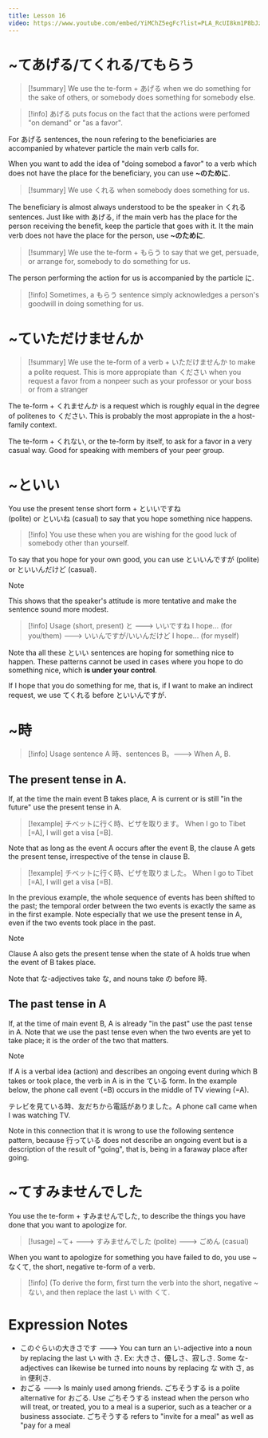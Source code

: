 ```yaml
---
title: Lesson 16
video: https://www.youtube.com/embed/YiMChZ5egFc?list=PLA_RcUI8km1P8bJzp3_TMMv1jhL3BcKQk
---
```


# ~てあげる/てくれる/てもらう

> [!summary]
> We use the te-form + あげる when we do something for the sake of others, or somebody does something for somebody else.

> [!info]
> あげる puts focus on the fact that the actions were perfomed "on demand" or "as a favor".

For あげる sentences, the noun refering to the beneficiaries are accompanied by whatever particle the main verb calls for.

When you want to add the idea of "doing somebod a favor" to a verb which does not have the place for the beneficiary, you can use **~のために**.

> [!summary]
> We use くれる when somebody does something for us.

The beneficiary is almost always understood to be the speaker in くれる sentences. Just like with あげる, if the main verb has the place for the person receiving the benefit, keep the particle that goes with it. It the main verb does not have the place for the person, use **~のために**.

> [!summary]
> We use the te-form + もらう to say that we get, persuade, or arrange for, somebody to do something for us.

The person performing the action for us is accompanied by the particle に.

> [!info]
> Sometimes, a もらう sentence simply acknowledges a person's goodwill in doing something for us.

# ~ていただけませんか

> [!summary]
> We use the te-form of a verb + いただけませんか to make a polite request. This is more appropiate than ください when you request a favor from a nonpeer such as your professor or your boss or from a stranger

The te-form + くれませんか is a request which is roughly equal in the degree of politenes to ください.
This is probably the most appropiate in the a host-family context.

The te-form + くれない, or the te-form by itself, to ask for a favor in a very casual way. Good for speaking with members of your peer group.

# ~といい

You use the present tense short form + といいですね  
 (polite) or といいね (casual) to say that you hope something nice happens.

> [!info]
> You use these when you are wishing for the good luck of somebody other than yourself.

To say that you hope for your own good, you can use といいんですが (polite) or といいんだけど (casual).

> [!note]
> This shows that the speaker's attitude is more tentative and make the sentence sound more modest.

> [!info] Usage
> (short, present) と ---> いいですね I hope... (for you/them)
> ---> いいんですが/いいんだけど I hope... (for myself)

Note tha all these といい sentences are hoping for something nice to happen. These patterns cannot be used in cases where you hope to do something nice, which **is under your control**.

If I hope that you do something for me, that is, if I want to make an indirect request, we use てくれる before といいんですが.

# ~時

> [!info] Usage
> sentence A 時、sentences B。---> When A, B.

## The present tense in A.

If, at the time the main event B takes place, A is current or is still "in the future" use the present tense in A.

> [!example]
> チベットに行く時、ビザを取ります。
> When I go to Tibet \[=A\], I will get a visa \[=B\].

Note that as long as the event A occurs after the event B, the clause A gets the present tense,
irrespective of the tense in clause B.

> [!example]
> チベットに行く時、ビザを取りました。
> When I go to Tibet \[=A\], I will get a visa \[=B\].

In the previous example, the whole sequence of events has been shifted to the past; the temporal order between the two events is exactly the same as in the first example. Note especially that we use the present tense in A, even if the two events took place in the past.

> [!note]
> Clause A also gets the present tense when the state of A holds true when the event of B takes place.

Note that な-adjectives take な, and nouns take の before 時.

## The past tense in A

If, at the time of main event B, A is already "in the past" use the past tense in A. Note that we use the past tense even when the two events are yet to take place; it is the order of the two that matters.

> [!note]
> If A is a verbal idea (action) and describes an ongoing event during which B takes or took place, the verb in A is in the ている form. In the example below, the phone call event (=B) occurs in the middle of TV viewing (=A).
>
> テレビを見ている時、友だちから電話がありました。A phone call came when I was watching TV.

Note in this connection that it is wrong to use the following sentence pattern, because 行っている does not describe an ongoing event but is a description of the result of "going", that is, being in a faraway place after going.

# ~てすみませんでした

You use the te-form + すみませんでした, to describe the things you have done that you want to apologize for.

> [!usage]
> ~て+
> ---> すみませんでした (polite)
> ---> ごめん (casual)

When you want to apologize for something you have failed to do, you use ~なくて, the short, negative te-form of a verb.

> [!info]
> (To derive the form, first turn the verb into the short, negative ~ない, and then replace the last い with くて.

# Expression Notes

- このぐらいの大きさです ---> You can turn an い-adjective into a noun by replacing the last い with さ. Ex: 大きさ、優しさ、寂しさ. Some な-adjectives can likewise be turned into nouns by replacing な with さ, as in 便利さ.
- おごる ---> Is mainly used among friends. ごちそうする is a polite alternative for おごる. Use ごちそうする instead when the person who will treat, or treated, you to a meal is a superior, such as a teacher or a business associate. ごちそうする refers to "invite for a meal" as well as "pay for a meal
